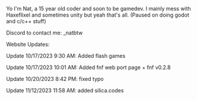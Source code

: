 Yo I'm Nat, a 15 year old coder and soon to be gamedev. I mainly mess with Haxeflixel and sometimes unity but yeah that's all. (Paused on doing godot and c/c++ stuff)

Discord to contact me: _natbtw

Website Updates:

Update 10/17/2023 9:30 AM: Added flash games

Update 10/17/2023 10:01 AM: Added fnf web port page + fnf v0.2.8

Update 10/20/2023 8:42 PM: fixed typo

Update 11/12/2023 11:58 AM: added silica.codes
